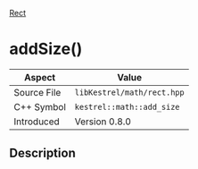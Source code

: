 [Rect](index)
# addSize()
| Aspect | Value |
| --- | --- |
| Source File | `libKestrel/math/rect.hpp` |
| C++ Symbol | `kestrel::math::add_size` |
| Introduced | Version 0.8.0 |
## Description

